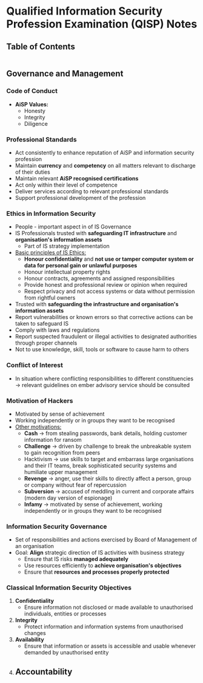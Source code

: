 # Qualified Information Security Profession Examination (QISP) Notes

## Table of Contents
```toc
```

## Governance and Management

### Code of Conduct
- **AiSP Values:**
	- Honesty
	- Integrity
	- Diligence

###  Professional Standards
- Act consistently to enhance reputation of AiSP and information security profession
- Maintain **currency** and **competency** on all matters relevant to discharge of their duties
- Maintain relevant **AiSP recognised certifications**
- Act only within their level of competence
- Deliver services according to relevant professional standards
- Support professional development of the profession

### Ethics in Information Security
- People - important aspect in of IS Governance
- IS Professionals trusted with **safeguarding IT infrastructure** and **organisation's information assets**
	- Part of IS strategy implementation
- <u>Basic principles of IS Ethics:</u>
	- **Honour confidentiality** and **not use or tamper computer system or data for personal gain or unlawful purposes**
	- Honour intellectual property rights
	- Honour contracts, agreements and assigned responsibilities
	- Provide honest and professional review or opinion when required
	- Respect privacy and not access systems or data without permission from rightful owners
- Trusted with **safeguarding the infrastructure and organisation's information assets**
- Report vulnerabilities or known errors so that corrective actions can be taken to safeguard IS
- Comply with laws and regulations
- Report suspected fraudulent or illegal activities to designated authorities through proper channels
- Not to use knowledge, skill, tools or software to cause harm to others

### Conflict of Interest
- In situation where conflicting responsibilities to different constituencies -> relevant guidelines on ember advisory service should be consulted

### Motivation of Hackers
- Motivated by sense of achievement
- Working independently or in groups they want to be recognised
- <u>Other motivations:</u>
	- **Cash** -> from stealing passwords, bank details, holding customer information for ransom
	- **Challenge** -> driven by challenge to break the unbreakable system to gain recognition from peers
	- Hacktivism -> use skills to target and embarrass large organisations and their IT teams, break sophisticated security systems and humiliate upper management
	- **Revenge** -> anger, use their skills to directly affect a person, group or company without fear of repercussion
	- **Subversion** -> accused of meddling in current and corporate affairs (modern day version of espionage)
	- **Infamy** -> motivated by sense of achievement, working independently or in groups they want to be recognised

### Information Security Governance
- Set of responsibilities and actions exercised by Board of Management of an organisation
- Goal: **Align** strategic direction of IS activities with business strategy
	- Ensure that IS risks **managed adequately**
	- Use resources efficiently to **achieve organisation's objectives**
	- Ensure that **resources and processes properly protected**

### Classical Information Security Objectives
1. **Confidentiality**
	- Ensure information not disclosed or made available to unauthorised individuals, entities or processes
2. **Integrity**
	- Protect information and information systems from unauthorised changes
3. **Availability**
	- Ensure that information or assets is accessible and usable whenever demanded by unauthorised entity
4. **Accountability**
	- 
